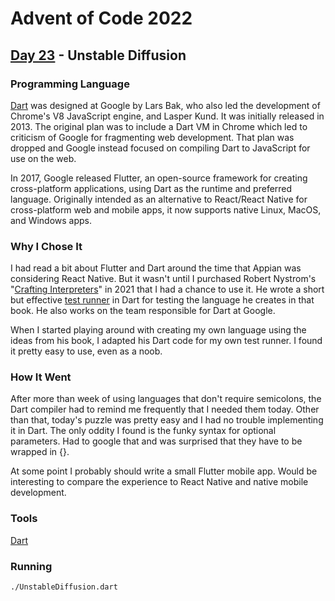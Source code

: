 # Advent of Code 2022
## [Day 23](https://adventofcode.com/2022/day/23) - Unstable Diffusion

### Programming Language 

[Dart](https://en.wikipedia.org/wiki/Dart_(programming_language)) was designed at Google by Lars Bak, who also led the development of Chrome's V8 JavaScript engine, and Lasper Kund.
It was initially released in 2013.
The original plan was to include a Dart VM in Chrome which led to criticism of Google for fragmenting web development.
That plan was dropped and Google instead focused on compiling Dart to JavaScript for use on the web.

In 2017, Google released Flutter, an open-source framework for creating cross-platform applications, using Dart as the runtime and preferred language.
Originally intended as an alternative to React/React Native for cross-platform web and mobile apps, it now supports native Linux, MacOS, and Windows apps.

### Why I Chose It

I had read a bit about Flutter and Dart around the time that Appian was considering React Native.
But it wasn't until I purchased Robert Nystrom's "[Crafting Interpreters](https://craftinginterpreters.com/)" in 2021 that I had a chance to use it.
He wrote a short but effective [test runner](https://github.com/munificent/craftinginterpreters/blob/master/tool/bin/test.dart) in Dart for testing the language he creates in that book.
He also works on the team responsible for Dart at Google.

When I started playing around with creating my own language using the ideas from his book, I adapted his Dart code for my own test runner.
I found it pretty easy to use, even as a noob.

### How It Went

After more than week of using languages that don't require semicolons, the Dart compiler had to remind me frequently that I needed them today.
Other than that, today's puzzle was pretty easy and I had no trouble implementing it in Dart.
The only oddity I found is the funky syntax for optional parameters.
Had to google that and was surprised that they have to be wrapped in {}.

At some point I probably should write a small Flutter mobile app.
Would be interesting to compare the experience to React Native and native mobile development.

### Tools

[Dart](https://dart.dev/)

### Running

```
./UnstableDiffusion.dart
```
